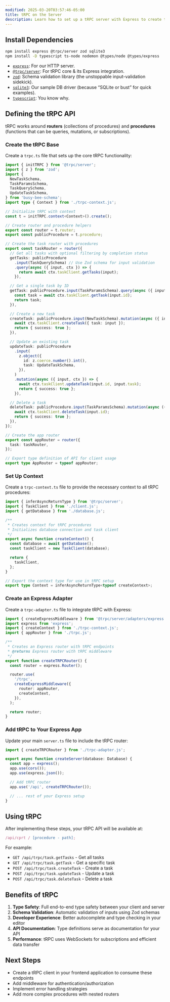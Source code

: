 ```yaml
---
modified: 2025-03-20T03:57:46-05:00
title: tRPC on the Server
description: Learn how to set up a tRPC server with Express to create type-safe API endpoints with routers, procedures, and contexts.
---
```


## Install Dependencies

```bash
npm install express @trpc/server zod sqlite3
npm install -D typescript ts-node nodemon @types/node @types/express
```

- [`express`](https://npm.im/express): For our HTTP server.
- [`@trpc/server`](https://npm.im/@trpc/server): For tRPC core & its Express integration.
- [`zod`](https://npm.im/zod): Schema validation library (the unstoppable input-validation sidekick).
- [`sqlite3`](https://npm.im/sqlite3): Our sample DB driver (because “SQLite or bust” for quick examples).
- [`typescript`](https://npm.im/typescript): You know why.

## Defining the tRPC API

tRPC works around **routers** (collections of procedures) and **procedures** (functions that can be queries, mutations, or subscriptions).

### Create the tRPC Base

Create a `trpc.ts` file that sets up the core tRPC functionality:

```typescript
import { initTRPC } from '@trpc/server';
import { z } from 'zod';
import {
  NewTaskSchema,
  TaskParamsSchema,
  TaskQuerySchema,
  UpdateTaskSchema,
} from 'busy-bee-schema';
import type { Context } from './trpc-context.js';

// Initialize tRPC with context
const t = initTRPC.context<Context>().create();

// Create router and procedure helpers
export const router = t.router;
export const publicProcedure = t.procedure;

// Create the task router with procedures
export const taskRouter = router({
  // Get all tasks with optional filtering by completion status
  getTasks: publicProcedure
    .input(TaskQuerySchema) // Use Zod schema for input validation
    .query(async ({ input, ctx }) => {
      return await ctx.taskClient.getTasks(input);
    }),

  // Get a single task by ID
  getTask: publicProcedure.input(TaskParamsSchema).query(async ({ input, ctx }) => {
    const task = await ctx.taskClient.getTask(input.id);
    return task;
  }),

  // Create a new task
  createTask: publicProcedure.input(NewTaskSchema).mutation(async ({ input, ctx }) => {
    await ctx.taskClient.createTask({ task: input });
    return { success: true };
  }),

  // Update an existing task
  updateTask: publicProcedure
    .input(
      z.object({
        id: z.coerce.number().int(),
        task: UpdateTaskSchema,
      }),
    )
    .mutation(async ({ input, ctx }) => {
      await ctx.taskClient.updateTask(input.id, input.task);
      return { success: true };
    }),

  // Delete a task
  deleteTask: publicProcedure.input(TaskParamsSchema).mutation(async ({ input, ctx }) => {
    await ctx.taskClient.deleteTask(input.id);
    return { success: true };
  }),
});

// Create the app router
export const appRouter = router({
  task: taskRouter,
});

// Export type definition of API for client usage
export type AppRouter = typeof appRouter;
```

### Set Up Context

Create a `trpc-context.ts` file to provide the necessary context to all tRPC procedures:

```typescript
import { inferAsyncReturnType } from '@trpc/server';
import { TaskClient } from './client.js';
import { getDatabase } from './database.js';

/**
 * Creates context for tRPC procedures
 * Initializes database connection and task client
 */
export async function createContext() {
  const database = await getDatabase();
  const taskClient = new TaskClient(database);

  return {
    taskClient,
  };
}

// Export the context type for use in tRPC setup
export type Context = inferAsyncReturnType<typeof createContext>;
```

### Create an Express Adapter

Create a `trpc-adapter.ts` file to integrate tRPC with Express:

```typescript
import { createExpressMiddleware } from '@trpc/server/adapters/express';
import express from 'express';
import { createContext } from './trpc-context.js';
import { appRouter } from './trpc.js';

/**
 * Creates an Express router with tRPC endpoints
 * @returns Express router with tRPC middleware
 */
export function createTRPCRouter() {
  const router = express.Router();

  router.use(
    '/trpc',
    createExpressMiddleware({
      router: appRouter,
      createContext,
    }),
  );

  return router;
}
```

### Add tRPC to Your Express App

Update your main `server.ts` file to include the tRPC router:

```typescript
import { createTRPCRouter } from './trpc-adapter.js';

export async function createServer(database: Database) {
  const app = express();
  app.use(cors());
  app.use(express.json());

  // Add tRPC router
  app.use('/api', createTRPCRouter());

  // ... rest of your Express setup
}
```

## Using tRPC

After implementing these steps, your tRPC API will be available at:

```ts
/api/cprt / [procedure - path];
```

For example:

- `GET /api/trpc/task.getTasks` - Get all tasks
- `GET /api/trpc/task.getTask` - Get a specific task
- `POST /api/trpc/task.createTask` - Create a task
- `POST /api/trpc/task.updateTask` - Update a task
- `POST /api/trpc/task.deleteTask` - Delete a task

## Benefits of tRPC

1. **Type Safety**: Full end-to-end type safety between your client and server
2. **Schema Validation**: Automatic validation of inputs using Zod schemas
3. **Developer Experience**: Better autocomplete and type checking in your editor
4. **API Documentation**: Type definitions serve as documentation for your API
5. **Performance**: tRPC uses WebSockets for subscriptions and efficient data transfer

## Next Steps

- Create a tRPC client in your frontend application to consume these endpoints
- Add middleware for authentication/authorization
- Implement error handling strategies
- Add more complex procedures with nested routers
